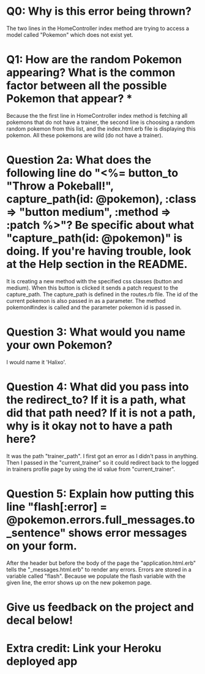 # Q0: Why is this error being thrown?

The two lines in the HomeController index method are trying to access a model called "Pokemon" which does not exist yet.

# Q1: How are the random Pokemon appearing? What is the common factor between all the possible Pokemon that appear? *

Because the the first line in HomeController index method is fetching all pokemons that do not have a trainer, the second line is choosing a random random pokemon from this list, and the index.html.erb file is displaying this pokemon. All these pokemons are wild (do not have a trainer).

# Question 2a: What does the following line do "<%= button_to "Throw a Pokeball!", capture_path(id: @pokemon), :class => "button medium", :method => :patch %>"? Be specific about what "capture_path(id: @pokemon)" is doing. If you're having trouble, look at the Help section in the README.

It is creating a new method with the specified css classes (button and medium). When this button is clicked it sends a patch request to the capture_path. The capture_path is defined in the routes.rb file. The id of the current pokemon is also passed in as a parameter. The method pokemon#index is called and the parameter pokemon id is passed in.

# Question 3: What would you name your own Pokemon?

I would name it 'Halixo'.

# Question 4: What did you pass into the redirect_to? If it is a path, what did that path need? If it is not a path, why is it okay not to have a path here?

It was the path "trainer_path". I first got an error as I didn't pass in anything. Then I passed in the "current_trainer" so it could redirect back to the logged in trainers profile page by using the id value from "current_trainer".

# Question 5: Explain how putting this line "flash[:error] = @pokemon.errors.full_messages.to_sentence" shows error messages on your form.

After the header but before the body of the page the "application.html.erb" tells the "_messages.html.erb" to render any errors. Errors are stored in a variable called "flash". Because we populate the flash variable with the given line, the error shows up on the new pokemon page.

# Give us feedback on the project and decal below!

# Extra credit: Link your Heroku deployed app
